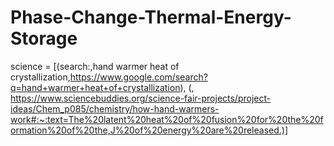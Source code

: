 # Phase-Change-Thermal-Energy-Storage
science = [(search:,hand warmer heat of crystallization,https://www.google.com/search?q=hand+warmer+heat+of+crystallization), (, https://www.sciencebuddies.org/science-fair-projects/project-ideas/Chem_p085/chemistry/how-hand-warmers-work#:~:text=The%20latent%20heat%20of%20fusion%20for%20the%20formation%20of%20the,J%20of%20energy%20are%20released.)]
